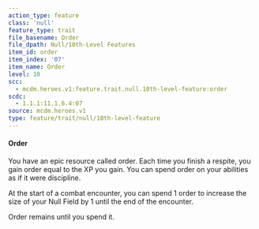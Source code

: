 ```yaml
---
action_type: feature
class: 'null'
feature_type: trait
file_basename: Order
file_dpath: Null/10th-Level Features
item_id: order
item_index: '07'
item_name: Order
level: 10
scc:
  - mcdm.heroes.v1:feature.trait.null.10th-level-feature:order
scdc:
  - 1.1.1:11.1.6.4:07
source: mcdm.heroes.v1
type: feature/trait/null/10th-level-feature
---
```


#### Order

You have an epic resource called order. Each time you finish a respite, you gain order equal to the XP you gain. You can spend order on your abilities as if it were discipline.

At the start of a combat encounter, you can spend 1 order to increase the size of your Null Field by 1 until the end of the encounter.

Order remains until you spend it.
